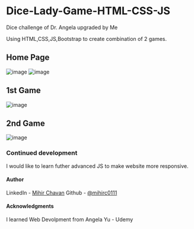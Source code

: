 # Dice-Lady-Game-HTML-CSS-JS
Dice challenge of Dr. Angela upgraded by  Me


Using HTML,CSS,JS,Bootstrap to create combination of 2 games.

## Home Page

![image](https://user-images.githubusercontent.com/84846378/222896019-64667e0b-99af-40e2-a355-d2a5e436d5c9.png)
![image](https://user-images.githubusercontent.com/84846378/222896037-c7625403-3d67-4588-9d79-fa026c1585e1.png)

## 1st Game
![image](https://user-images.githubusercontent.com/84846378/222896068-5a07326e-0b9b-4a57-93c3-81a7e5a16eba.png)

## 2nd Game
![image](https://user-images.githubusercontent.com/84846378/222896083-4fb4a6e6-a219-42f7-a565-a6ff915b14cc.png)


### Continued development

I would like to learn futher advanced JS to make website more responsive.

#### Author

LinkedIn - [Mihir Chavan](https://www.linkedin.com/in/mihir-chavan-643615234/)
Github - [@mihirc0111](https://github.com/mihirc0111)

#### Acknowledgments

I learned Web Devolpment from Angela Yu - Udemy
